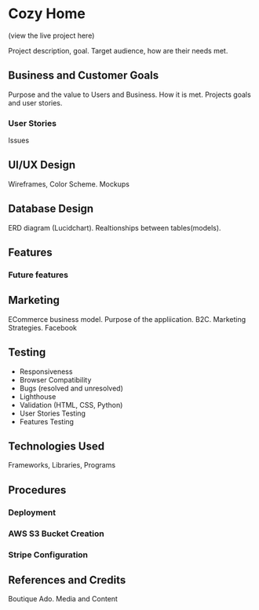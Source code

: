 # Cozy Home

(view the live project here)

Project description, goal. Target audience, how are their needs met.

## Business and Customer Goals
Purpose and the value to Users and Business. How it is met. Projects goals and user stories.

### User Stories
Issues

## UI/UX Design
Wireframes, Color Scheme. Mockups

## Database Design
ERD diagram (Lucidchart). Realtionships between tables(models).

## Features

### Future features

## Marketing
ECommerce business model. Purpose of the appliication. B2C. Marketing Strategies. Facebook


## Testing
- Responsiveness
- Browser Compatibility
- Bugs (resolved and unresolved)
- Lighthouse
- Validation (HTML, CSS, Python)
- User Stories Testing
- Features Testing

## Technologies Used
Frameworks, Libraries, Programs

## Procedures

### Deployment

### AWS S3 Bucket Creation

### Stripe Configuration

## References and Credits
Boutique Ado. Media and Content

